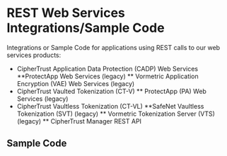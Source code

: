 # REST Web Services Integrations/Sample Code

Integrations or Sample Code for applications using REST calls to our web services products:

* CipherTrust Application Data Protection (CADP) Web Services
**ProtectApp Web Services (legacy)
** Vormetric Application Encryption (VAE) Web Services (legacy)
* CipherTrust Vaulted Tokenization (CT-V)
** ProtectApp (PA) Web Services (legacy)
* CipherTrust Vaultless Tokenization (CT-VL)
**SafeNet Vaultless Tokenization (SVT) (legacy)
** Vormetric Tokenization Server (VTS) (legacy)
** CipherTrust Manager REST API 
## Sample Code

